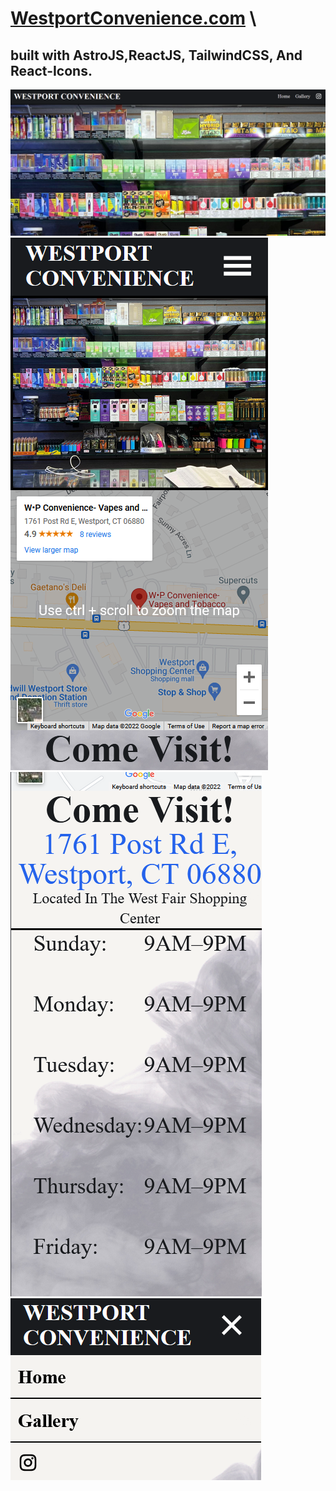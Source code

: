 # [WestportConvenience.com](https://https://westportconvenience.com/) \
## built with AstroJS,ReactJS, TailwindCSS, And React-Icons.
![alt](./public/previewdesktop1.PNG)
![alt](./public/previewmobile1.PNG)
![alt](./public/previewmobile2.PNG)
![alt](./public/previewmobile3.PNG)
